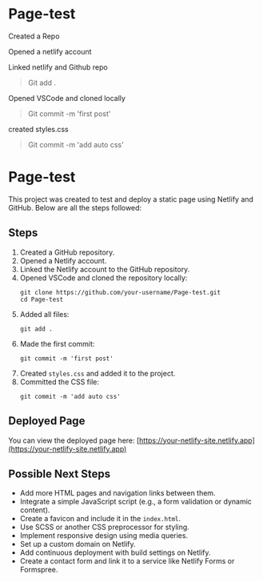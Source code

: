 # Page-test

Created a Repo

Opened a netlify account

Linked netlify and Github repo

>Git add . 

Opened VSCode and cloned locally

>Git commit -m 'first post' 


created styles.css

>Git commit -m 'add auto css' 
# Page-test

This project was created to test and deploy a static page using Netlify and GitHub. Below are all the steps followed:

## Steps

1. Created a GitHub repository.
2. Opened a Netlify account.
3. Linked the Netlify account to the GitHub repository.
4. Opened VSCode and cloned the repository locally:
   ```
   git clone https://github.com/your-username/Page-test.git
   cd Page-test
   ```
5. Added all files:
   ```
   git add .
   ```
6. Made the first commit:
   ```
   git commit -m 'first post'
   ```
7. Created `styles.css` and added it to the project.
8. Committed the CSS file:
   ```
   git commit -m 'add auto css'
   ```

## Deployed Page

You can view the deployed page here: [https://your-netlify-site.netlify.app](https://your-netlify-site.netlify.app)

## Possible Next Steps

- Add more HTML pages and navigation links between them.
- Integrate a simple JavaScript script (e.g., a form validation or dynamic content).
- Create a favicon and include it in the `index.html`.
- Use SCSS or another CSS preprocessor for styling.
- Implement responsive design using media queries.
- Set up a custom domain on Netlify.
- Add continuous deployment with build settings on Netlify.
- Create a contact form and link it to a service like Netlify Forms or Formspree.
